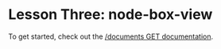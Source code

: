 # Lesson Three: node-box-view


To get started, check out the [/documents GET documentation](http://developers.box.com/view/#get-documents).
